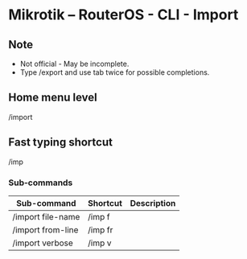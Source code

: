 # Mikrotik – RouterOS - CLI - Import

## Note
- Not official - May be incomplete.
- Type /export and use tab twice for possible completions. 

## Home menu level
/import
## Fast typing shortcut
/imp
### Sub-commands

| **Sub-command** | **Shortcut** | **Description** |
|---|---|---|
| /import file-name  | /imp f |
| /import from-line  | /imp fr |
| /import verbose  | /imp v |
